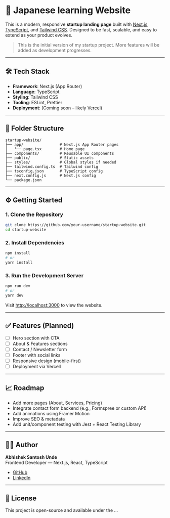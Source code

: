 # 🚀 Japanese learning Website

This is a modern, responsive **startup landing page** built with [Next.js](https://nextjs.org/), [TypeScript](https://www.typescriptlang.org/), and [Tailwind CSS](https://tailwindcss.com/). Designed to be fast, scalable, and easy to extend as your product evolves.

> This is the initial version of my startup project. More features will be added as development progresses.

---

## 🛠 Tech Stack

- **Framework**: Next.js (App Router)
- **Language**: TypeScript
- **Styling**: Tailwind CSS
- **Tooling**: ESLint, Prettier
- **Deployment**: (Coming soon – likely [Vercel](https://vercel.com/))

---

## 📁 Folder Structure

```
startup-website/
├── app/                # Next.js App Router pages
│   └── page.tsx        # Home page
├── components/         # Reusable UI components
├── public/             # Static assets
├── styles/             # Global styles if needed
├── tailwind.config.ts  # Tailwind config
├── tsconfig.json       # TypeScript config
├── next.config.js      # Next.js config
└── package.json
```

---

## ⚙️ Getting Started

### 1. Clone the Repository

```bash
git clone https://github.com/your-username/startup-website.git
cd startup-website
```

### 2. Install Dependencies

```bash
npm install
# or
yarn install
```

### 3. Run the Development Server

```bash
npm run dev
# or
yarn dev
```

Visit [http://localhost:3000](http://localhost:3000) to view the website.

---

## ✅ Features (Planned)

- [ ] Hero section with CTA
- [ ] About & Features sections
- [ ] Contact / Newsletter form
- [ ] Footer with social links
- [ ] Responsive design (mobile-first)
- [ ] Deployment via Vercell

---

## 📈 Roadmap

- Add more pages (About, Services, Pricing)
- Integrate contact form backend (e.g., Formspree or custom API)
- Add animations using Framer Motion
- Improve SEO & metadata
- Add unit/component testing with Jest + React Testing Library

---

## 🧑‍💻 Author

**Abhishek Santosh Unde**  
Frontend Developer — Next.js, React, TypeScript  
- [GitHub](https://github.com/Abhishek1380)  
- [LinkedIn](https://www.linkedin.com/in/abhishek-santosh-unde-434212346)

---

## 📄 License

This project is open-source and available under the ...
